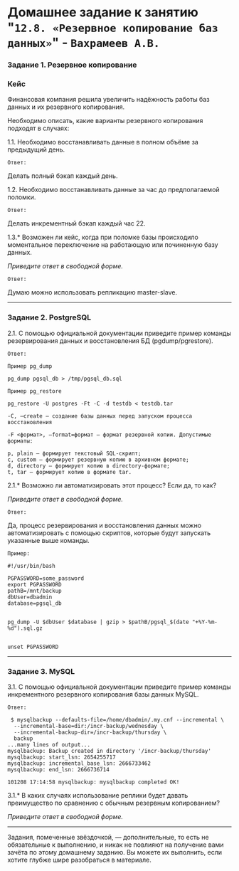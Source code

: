 # Домашнее задание к занятию "`12.8. «Резервное копирование баз данных»`" - `Вахрамеев А.В.`


### Задание 1. Резервное копирование

### Кейс
Финансовая компания решила увеличить надёжность работы баз данных и их резервного копирования. 

Необходимо описать, какие варианты резервного копирования подходят в случаях: 

1.1. Необходимо восстанавливать данные в полном объёме за предыдущий день.

`Ответ:`

Делать полный бэкап каждый день.

1.2. Необходимо восстанавливать данные за час до предполагаемой поломки.

`Ответ:`

Делать инкрементный бэкап каждый час 22.

1.3.* Возможен ли кейс, когда при поломке базы происходило моментальное переключение на работающую или починенную базу данных.

*Приведите ответ в свободной форме.*

`Ответ:`

Думаю можно использовать репликацию master-slave.

---

### Задание 2. PostgreSQL

2.1. С помощью официальной документации приведите пример команды резервирования данных и восстановления БД (pgdump/pgrestore).

`Ответ:`

`Пример pg_dump`

```
pg_dump pgsql_db > /tmp/pgsql_db.sql
```

`Пример pg_restore`

```
pg_restore -U postgres -Ft -C -d testdb < testdb.tar

-C, —create — создание базы данных перед запуском процесса восстановления

-F <формат>, —format=формат — формат резервной копии. Допустимые форматы:

p, plain — формирует текстовый SQL-скрипт;
c, custom — формирует резервную копию в архивном формате;
d, directory — формирует копию в directory-формате;
t, tar — формирует копию в формате tar.
```

2.1.* Возможно ли автоматизировать этот процесс? Если да, то как?

*Приведите ответ в свободной форме.*

`Ответ:`

Да, процесс резервирования и восстановления данных можно автоматизировать с помощью скриптов, которые будут запускать указанные выше команды.

`Пример:`

```
#!/usr/bin/bash

PGPASSWORD=some_password
export PGPASSWORD
pathB=/mnt/backup
dbUser=dbadmin
database=pgsql_db


pg_dump -U $dbUser $database | gzip > $pathB/pgsql_$(date "+%Y-%m-%d").sql.gz


unset PGPASSWORD
```
---

### Задание 3. MySQL

3.1. С помощью официальной документации приведите пример команды инкрементного резервного копирования базы данных MySQL. 

`Ответ:`

```
 $ mysqlbackup --defaults-file=/home/dbadmin/.my.cnf --incremental \
  --incremental-base=dir:/incr-backup/wednesday \
  --incremental-backup-dir=/incr-backup/thursday \
  backup
...many lines of output...
mysqlbackup: Backup created in directory '/incr-backup/thursday'
mysqlbackup: start_lsn: 2654255717
mysqlbackup: incremental_base_lsn: 2666733462
mysqlbackup: end_lsn: 2666736714

101208 17:14:58 mysqlbackup: mysqlbackup completed OK!
```

3.1.* В каких случаях использование реплики будет давать преимущество по сравнению с обычным резервным копированием?

*Приведите ответ в свободной форме.*

---

Задания, помеченные звёздочкой, — дополнительные, то есть не обязательные к выполнению, и никак не повлияют на получение вами зачёта по этому домашнему заданию. Вы можете их выполнить, если хотите глубже шире разобраться в материале.

